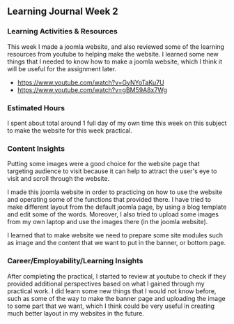 ## Learning Journal Week 2

### Learning Activities & Resources
This week I made a joomla website, and also reviewed some of the learning resources from youtube to helping make the website.
I learned some new things that I needed to know how to make a joomla website, which I think it will be useful for the assignment later.
- https://www.youtube.com/watch?v=GyNYoTaKu7U
- https://www.youtube.com/watch?v=gBM59A8x7Wg

### Estimated Hours
I spent about total around 1 full day of my own time this week on this subject to make the website for this week practical.

### Content Insights
Putting some images were a good choice for the website page that targeting audience to visit because it can help to attract
the user's eye to visit and scroll through the website.

I made this joomla website in order to practicing on how to use the website and operating some of the functions that provided there.
I have tried to make different layout from the default joomla page, by using a blog template and edit some of the words. Moreover, I also
tried to upload some images from my own laptop and use the images there (in the joomla website).

I learned that to make website we need to prepare some site modules such as image and the content that we want to put in the banner, or bottom page. 

### Career/Employability/Learning Insights
After completing the practical, I started to review at youtube to check if they provided additional perspectives based on
what I gained through my practical work. I did learn some new things that I would not know before, such as some 
of the way to make the banner page and uploading the image to some part that we want, which I think could be very useful in 
creating much better layout in my websites in the future.
